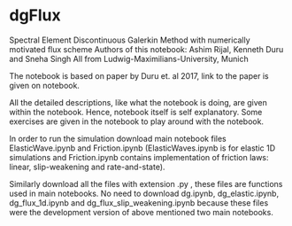 # dgFlux
Spectral Element Discontinuous Galerkin Method with numerically motivated flux scheme
Authors of this notebook: Ashim Rijal, Kenneth Duru and Sneha Singh
All from Ludwig-Maximilians-University, Munich

The notebook is based on paper by Duru et. al 2017, link to the paper is given on notebook.

All the detailed descriptions, like what the notebook is doing, are given within the notebook. Hence, notebook itself is self explanatory. Some exercises are given in the notebook to play around with the notebook.

In order to run the simulation download main notebook files ElasticWave.ipynb and Friction.ipynb (ElasticWaves.ipynb is for elastic 1D simulations and Friction.ipynb contains implementation of friction laws: linear, slip-weakening and rate-and-state).

Similarly download all the files with extension .py , these files are functions used in main notebooks. No need to download dg.ipynb, dg_elastic.ipynb, dg_flux_1d.ipynb and dg_flux_slip_weakening.ipynb because these files were the development version of above mentioned two main notebooks.
